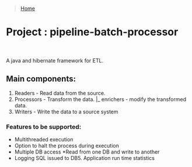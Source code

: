 > [Home](../)
# Project : pipeline-batch-processor            

A java and hibernate framework for ETL. 

## Main components:
1. Readers - Read data from the source. 
2. Processors - Transform the data.
            |_ enrichers - modify the transformed data.
3. Writers - Write the data to a source system


### Features to be supported: 
- Multithreaded execution
- Option to halt the process during execution 
- Multiple DB access *Read from one DB and write to another
- Logging SQL issued to DB5. Application run time statistics
